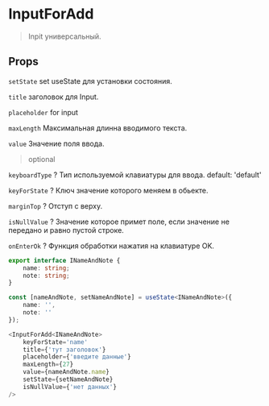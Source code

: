 # InputForAdd

>Inpit универсальный.

## Props

`setState` set useState для установки состояния.

`title` заголовок для Input.

`placeholder` for input

`maxLength` Максимальная длинна вводимого текста.

`value` Значение поля ввода.

>optional

`keyboardType` ? Тип используемой клавиатуры для ввода. default: 'default'

`keyForState` ? Ключ значение которого меняем в обьекте.

`marginTop` ? Отступ с верху.

`isNullValue` ? Значение которое примет поле, если значение не передано и равно пустой строке.

`onEnterOk` ? Функция обработки нажатия на клавиатуре OK.


```typescript
export interface INameAndNote {
    name: string;
    note: string;
}

const [nameAndNote, setNameAndNote] = useState<INameAndNote>({
    name: '',
    note: ''
});

<InputForAdd<INameAndNote>
    keyForState='name'
    title={'тут заголовок'}
    placeholder={'введите данные'}
    maxLength={27}
    value={nameAndNote.name}
    setState={setNameAndNote}
    isNullValue={'нет данных'}
/>
```